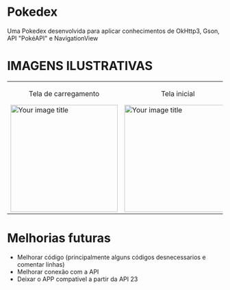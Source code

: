 # Pokedex

  Uma Pokedex desenvolvida para aplicar conhecimentos de OkHttp3, Gson, API "PokéAPI" e NavigationView

# IMAGENS ILUSTRATIVAS
<table>
    <td>
        <p align="center">Tela de carregamento</p>
        <img src="https://i.ibb.co/znXCmFM/Whats-App-Image-2021-03-20-at-21-30-22-4.jpg" alt="Your image title" width="250" />
    </td>
    <td>
        <p align="center">Tela inicial</p>
        <img src="https://i.ibb.co/f1FCQz1/Whats-App-Image-2021-03-20-at-21-30-22-3.jpg" alt="Your image title" width="250" />
    </td>
    <td>
        <p align="center">Buscando pokemon</p>
        <img src="https://i.ibb.co/Ln0Pm82/Whats-App-Image-2021-03-20-at-21-30-22-2.jpg" alt="Your image title" width="250" />
    </td>
    <td>
        <p align="center">Menu gerações</p>
        <img src="https://i.ibb.co/BKjWjDb/Whats-App-Image-2021-03-20-at-21-30-22.jpg" alt="Your image title" width="250" />
    </td>
    <td>
        <p align="center">Tela pokemon</p>
        <img src="https://i.ibb.co/nB0FH63/Whats-App-Image-2021-03-20-at-21-30-22-1.jpg" alt="Your image title" width="250" />
    </td>
</table>

# Melhorias futuras
* Melhorar código (principalmente alguns códigos desnecessarios e comentar linhas)
* Melhorar conexão com a API
* Deixar o APP compativel a partir da API 23
